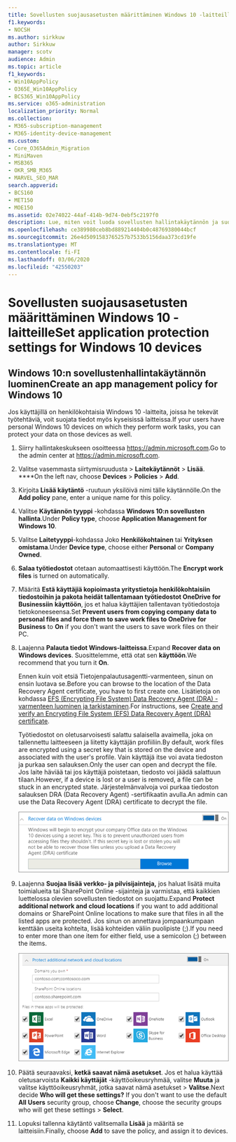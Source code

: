 ```yaml
---
title: Sovellusten suojausasetusten määrittäminen Windows 10 -laitteille
f1.keywords:
- NOCSH
ms.author: sirkkuw
author: Sirkkuw
manager: scotv
audience: Admin
ms.topic: article
f1_keywords:
- Win10AppPolicy
- O365E_Win10AppPolicy
- BCS365_Win10AppPolicy
ms.service: o365-administration
localization_priority: Normal
ms.collection:
- M365-subscription-management
- M365-identity-device-management
ms.custom:
- Core_O365Admin_Migration
- MiniMaven
- MSB365
- OKR_SMB_M365
- MARVEL_SEO_MAR
search.appverid:
- BCS160
- MET150
- MOE150
ms.assetid: 02e74022-44af-414b-9d74-0ebf5c2197f0
description: Lue, miten voit luoda sovellusten hallintakäytännön ja suojata työtiedostoja käyttäjien henkilökohtaisissa Windows 10 -laitteissa.
ms.openlocfilehash: ce389980ceb8bd889214404b0c48769380044bcf
ms.sourcegitcommit: 26e4d5091583765257b7533b5156daa373cd19fe
ms.translationtype: MT
ms.contentlocale: fi-FI
ms.lasthandoff: 03/06/2020
ms.locfileid: "42550203"
---
```

# <a name="set-application-protection-settings-for-windows-10-devices"></a><span data-ttu-id="ad0ea-103">Sovellusten suojausasetusten määrittäminen Windows 10 -laitteille</span><span class="sxs-lookup"><span data-stu-id="ad0ea-103">Set application protection settings for Windows 10 devices</span></span>

## <a name="create-an-app-management-policy-for-windows-10"></a><span data-ttu-id="ad0ea-104">Windows 10:n sovellustenhallintakäytännön luominen</span><span class="sxs-lookup"><span data-stu-id="ad0ea-104">Create an app management policy for Windows 10</span></span>

<span data-ttu-id="ad0ea-105">Jos käyttäjillä on henkilökohtaisia Windows 10 -laitteita, joissa he tekevät työtehtäviä, voit suojata tiedot myös kyseisissä laitteissa.</span><span class="sxs-lookup"><span data-stu-id="ad0ea-105">If your users have personal Windows 10 devices on which they perform work tasks, you can protect your data on those devices as well.</span></span>
  
1. <span data-ttu-id="ad0ea-106">Siirry hallintakeskukseen osoitteessa <a href="https://go.microsoft.com/fwlink/p/?linkid=837890" target="_blank">https://admin.microsoft.com</a>.</span><span class="sxs-lookup"><span data-stu-id="ad0ea-106">Go to the admin center at <a href="https://go.microsoft.com/fwlink/p/?linkid=837890" target="_blank">https://admin.microsoft.com</a>.</span></span> 
    
2. <span data-ttu-id="ad0ea-107">Valitse vasemmasta siirtymisruudusta \> **Laitekäytännöt** \> **Lisää**. \*\*\*\*</span><span class="sxs-lookup"><span data-stu-id="ad0ea-107">On the left nav, choose **Devices** \> **Policies** \> **Add**.</span></span>

3. <span data-ttu-id="ad0ea-108">Kirjoita **Lisää käytäntö** -ruutuun yksilöivä nimi tälle käytännölle.</span><span class="sxs-lookup"><span data-stu-id="ad0ea-108">On the **Add policy** pane, enter a unique name for this policy.</span></span> 
    
4. <span data-ttu-id="ad0ea-109">Valitse **Käytännön tyyppi** -kohdassa **Windows 10:n sovellusten hallinta**.</span><span class="sxs-lookup"><span data-stu-id="ad0ea-109">Under **Policy type**, choose **Application Management for Windows 10**.</span></span>
    
5. <span data-ttu-id="ad0ea-110">Valitse **Laitetyyppi**-kohdassa Joko **Henkilökohtainen** tai **Yrityksen omistama**.</span><span class="sxs-lookup"><span data-stu-id="ad0ea-110">Under **Device type**, choose either **Personal** or **Company Owned**.</span></span>
    
6. <span data-ttu-id="ad0ea-111">**Salaa työtiedostot** otetaan automaattisesti käyttöön.</span><span class="sxs-lookup"><span data-stu-id="ad0ea-111">The **Encrypt work files** is turned on automatically.</span></span> 
    
7. <span data-ttu-id="ad0ea-112">Määritä **Estä käyttäjiä kopioimasta yritystietoja henkilökohtaisiin tiedostoihin ja pakota heidät tallentamaan työtiedostot OneDrive for Businessiin** **käyttöön**, jos et halua käyttäjien tallentavan työtiedostoja tietokoneeseensa.</span><span class="sxs-lookup"><span data-stu-id="ad0ea-112">Set **Prevent users from copying company data to personal files and force them to save work files to OneDrive for Business** to **On** if you don't want the users to save work files on their PC.</span></span> 
    
9. <span data-ttu-id="ad0ea-113">Laajenna **Palauta tiedot Windows-laitteissa**.</span><span class="sxs-lookup"><span data-stu-id="ad0ea-113">Expand **Recover data on Windows devices**.</span></span> <span data-ttu-id="ad0ea-114">Suosittelemme, että otat sen **käyttöön**.</span><span class="sxs-lookup"><span data-stu-id="ad0ea-114">We recommend that you turn it **On**.</span></span>
    
    <span data-ttu-id="ad0ea-115">Ennen kuin voit etsiä Tietojenpalautusagentti-varmenteen, sinun on ensin luotava se.</span><span class="sxs-lookup"><span data-stu-id="ad0ea-115">Before you can browse to the location of the Data Recovery Agent certificate, you have to first create one.</span></span> <span data-ttu-id="ad0ea-116">Lisätietoja on kohdassa [EFS (Encrypting File System) Data Recovery Agent (DRA) -varmenteen luominen ja tarkistaminen](https://go.microsoft.com/fwlink/p/?linkid=853700).</span><span class="sxs-lookup"><span data-stu-id="ad0ea-116">For instructions, see [Create and verify an Encrypting File System (EFS) Data Recovery Agent (DRA) certificate](https://go.microsoft.com/fwlink/p/?linkid=853700).</span></span>
    
    <span data-ttu-id="ad0ea-117">Työtiedostot on oletusarvoisesti salattu salaisella avaimella, joka on tallennettu laitteeseen ja liitetty käyttäjän profiiliin.</span><span class="sxs-lookup"><span data-stu-id="ad0ea-117">By default, work files are encrypted using a secret key that is stored on the device and associated with the user's profile.</span></span> <span data-ttu-id="ad0ea-118">Vain käyttäjä itse voi avata tiedoston ja purkaa sen salauksen.</span><span class="sxs-lookup"><span data-stu-id="ad0ea-118">Only the user can open and decrypt the file.</span></span> <span data-ttu-id="ad0ea-119">Jos laite häviää tai jos käyttäjä poistetaan, tiedosto voi jäädä salattuun tilaan.</span><span class="sxs-lookup"><span data-stu-id="ad0ea-119">However, if a device is lost or a user is removed, a file can be stuck in an encrypted state.</span></span> <span data-ttu-id="ad0ea-120">Järjestelmänvalvoja voi purkaa tiedoston salauksen DRA (Data Recovery Agent) -sertifikaatin avulla.</span><span class="sxs-lookup"><span data-stu-id="ad0ea-120">An admin can use the Data Recovery Agent (DRA) certificate to decrypt the file.</span></span>
    
    ![Browse to Data Recovery Agent certificate.](../media/7d7d664f-b72f-4293-a3e7-d0fa7371366c.png)
  
10. <span data-ttu-id="ad0ea-122">Laajenna **Suojaa lisää verkko- ja pilvisijainteja,** jos haluat lisätä muita toimialueita tai SharePoint Online -sijainteja ja varmistaa, että kaikkien luettelossa olevien sovellusten tiedostot on suojattu.</span><span class="sxs-lookup"><span data-stu-id="ad0ea-122">Expand **Protect additional network and cloud locations** if you want to add additional domains or SharePoint Online locations to make sure that files in all the listed apps are protected.</span></span> <span data-ttu-id="ad0ea-123">Jos sinun on annettava jompaankumpaan kenttään useita kohteita, lisää kohteiden väliin puolipiste (;).</span><span class="sxs-lookup"><span data-stu-id="ad0ea-123">If you need to enter more than one item for either field, use a semicolon (;) between the items.</span></span>
    
    ![Expand Protect additional network and cloud locations, and enter domains or SharePoint Online sites you own.](../media/7afaa0c7-ba53-456d-8c61-312c45e09625.png)
  
11. <span data-ttu-id="ad0ea-p105">Päätä seuraavaksi, **ketkä saavat nämä asetukset**. Jos et halua käyttää oletusarvoista **Kaikki käyttäjät** -käyttöoikeusryhmää, valitse **Muuta** ja valitse käyttöoikeusryhmät, jotka saavat nämä asetukset \> **Valitse**.</span><span class="sxs-lookup"><span data-stu-id="ad0ea-p105">Next decide **Who will get these settings?** If you don't want to use the default **All Users** security group, choose **Change**, choose the security groups who will get these settings \> **Select**.</span></span>
    
12. <span data-ttu-id="ad0ea-127">Lopuksi tallenna käytäntö valitsemalla **Lisää** ja määritä se laitteisiin.</span><span class="sxs-lookup"><span data-stu-id="ad0ea-127">Finally, choose **Add** to save the policy, and assign it to devices.</span></span> 
